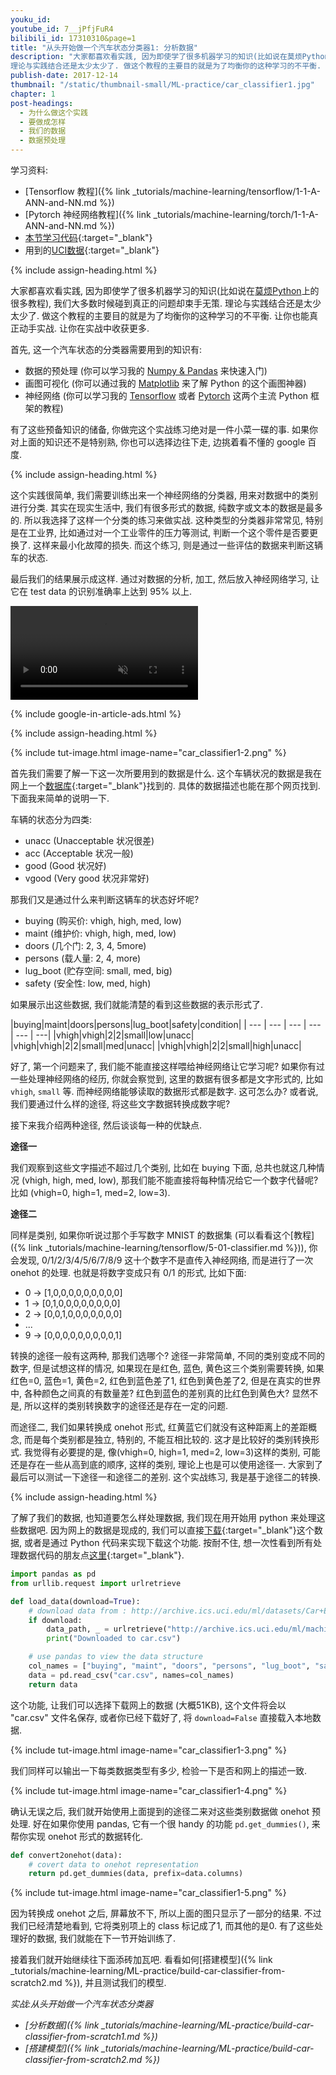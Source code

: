 ```yaml
---
youku_id:
youtube_id: 7__jPfjFuR4
bilibili_id: 17310310&page=1
title: "从头开始做一个汽车状态分类器1: 分析数据"
description: "大家都喜欢看实践, 因为即使学了很多机器学习的知识(比如说在莫烦Python上的很多教程), 我们大多数时候碰到真正的问题却束手无策.
理论与实践结合还是太少太少了. 做这个教程的主要目的就是为了均衡你的这种学习的不平衡. 让你也能真正动手实战. 让你在实战中收获更多."
publish-date: 2017-12-14
thumbnail: "/static/thumbnail-small/ML-practice/car_classifier1.jpg"
chapter: 1
post-headings:
  - 为什么做这个实践
  - 要做成怎样
  - 我们的数据
  - 数据预处理
---
```


学习资料:
  * [Tensorflow 教程]({% link _tutorials/machine-learning/tensorflow/1-1-A-ANN-and-NN.md %})
  * [Pytorch 神经网络教程]({% link _tutorials/machine-learning/torch/1-1-A-ANN-and-NN.md %})
  * [本节学习代码](https://github.com/MorvanZhou/train-classifier-from-scratch){:target="_blank"}
  * 用到的[UCI数据](http://archive.ics.uci.edu/ml/datasets/Car+Evaluation){:target="_blank"}



{% include assign-heading.html %}

大家都喜欢看实践, 因为即使学了很多机器学习的知识(比如说在[莫烦Python](/)上的很多教程), 我们大多数时候碰到真正的问题却束手无策.
理论与实践结合还是太少太少了. 做这个教程的主要目的就是为了均衡你的这种学习的不平衡. 让你也能真正动手实战. 让你在实战中收获更多.

首先, 这一个汽车状态的分类器需要用到的知识有:

* 数据的预处理 (你可以学习我的 [Numpy & Pandas](/tutorials/data-manipulation/np-pd/) 来快速入门)
* 画图可视化 (你可以通过我的 [Matplotlib](/tutorials/data-manipulation/plt/) 来了解 Python 的这个画图神器)
* 神经网络 (你可以学习我的 [Tensorflow](/tutorials/machine-learning/tensorflow/) 或者 [Pytorch](/tutorials/machine-learning/torch/) 这两个主流 Python 框架的教程)

有了这些预备知识的储备, 你做完这个实战练习绝对是一件小菜一碟的事. 如果你对上面的知识还不是特别熟, 你也可以选择边往下走, 边挑着看不懂的 google 百度.






{% include assign-heading.html %}

这个实践很简单, 我们需要训练出来一个神经网络的分类器,
用来对数据中的类别进行分类. 其实在现实生活中, 我们有很多形式的数据, 纯数字或文本的数据是最多的.
所以我选择了这样一个分类的练习来做实战. 这种类型的分类器非常常见, 特别是在工业界,
比如通过对一个工业零件的压力等测试, 判断一个这个零件是否要更换了. 这样来最小化故障的损失.
而这个练习, 则是通过一些评估的数据来判断这辆车的状态.

最后我们的结果展示成这样.
通过对数据的分析, 加工, 然后放入神经网络学习, 让它在 test data 的识别准确率上达到 95% 以上.


<video class="tut-content-video" controls loop autoplay muted>
  <source src="/static/results/ML-practice/car_classifier1-1.mp4" type="video/mp4">
  Your browser does not support HTML5 video.
</video>








{% include google-in-article-ads.html %}

{% include assign-heading.html %}

{% include tut-image.html image-name="car_classifier1-2.png" %}

首先我们需要了解一下这一次所要用到的数据是什么. 这个车辆状况的数据是我在网上一个[数据库](http://archive.ics.uci.edu/ml/datasets/Car+Evaluation){:target="_blank"}找到的.
具体的数据描述也能在那个网页找到. 下面我来简单的说明一下.

车辆的状态分为四类:
* unacc (Unacceptable 状况很差)
* acc   (Acceptable 状况一般)
* good  (Good 状况好)
* vgood (Very good 状况非常好)

那我们又是通过什么来判断这辆车的状态好坏呢?
* buying (购买价: vhigh, high, med, low)
* maint  (维护价: vhigh, high, med, low)
* doors  (几个门: 2, 3, 4, 5more)
* persons (载人量: 2, 4, more)
* lug_boot (贮存空间: small, med, big)
* safety  (安全性: low, med, high)

如果展示出这些数据, 我们就能清楚的看到这些数据的表示形式了.

|buying|maint|doors|persons|lug_boot|safety|condition|
| --- | --- | --- | --- | --- | ---|
|vhigh|vhigh|2|2|small|low|unacc|
|vhigh|vhigh|2|2|small|med|unacc|
|vhigh|vhigh|2|2|small|high|unacc|


好了, 第一个问题来了, 我们能不能直接这样喂给神经网络让它学习呢?
如果你有过一些处理神经网络的经历, 你就会察觉到, 这里的数据有很多都是文字形式的,
比如 `vhigh`, `small` 等.
而神经网络能够读取的数据形式都是数字. 这可怎么办? 或者说, 我们要通过什么样的途径,
将这些文字数据转换成数字呢?

接下来我介绍两种途径, 然后谈谈每一种的优缺点.

**途径一**

我们观察到这些文字描述不超过几个类别, 比如在 buying 下面, 总共也就这几种情况 (vhigh, high, med, low),
那我们能不能直接将每种情况给它一个数字代替呢? 比如 (vhigh=0, high=1, med=2, low=3).

**途径二**

同样是类别, 如果你听说过那个手写数字 MNIST 的数据集 (可以看看这个[教程]({% link _tutorials/machine-learning/tensorflow/5-01-classifier.md %})),
你会发现, 0/1/2/3/4/5/6/7/8/9 这十个数字不是直传入神经网络, 而是进行了一次 onehot 的处理. 也就是将数字变成只有 0/1 的形式, 比如下面:

* 0 -> [1,0,0,0,0,0,0,0,0,0]
* 1 -> [0,1,0,0,0,0,0,0,0,0]
* 2 -> [0,0,1,0,0,0,0,0,0,0]
* ...
* 9 -> [0,0,0,0,0,0,0,0,0,1]

转换的途径一般有这两种, 那我们选哪个? 途径一非常简单, 不同的类别变成不同的数字, 但是试想这样的情况,
如果现在是红色, 蓝色, 黄色这三个类别需要转换, 如果红色=0, 蓝色=1, 黄色=2,
红色到蓝色差了1, 红色到黄色差了2, 但是在真实的世界中, 各种颜色之间真的有数量差? 红色到蓝色的差别真的比红色到黄色大?
显然不是, 所以这样的类别转换数字的途径还是存在一定的问题.

而途径二, 我们如果转换成 onehot 形式, 红黄蓝它们就没有这种距离上的差距概念, 而是每个类别都是独立, 特别的, 不能互相比较的.
这才是比较好的类别转换形式. 我觉得有必要提的是, 像(vhigh=0, high=1, med=2, low=3)这样的类别, 可能还是存在一些从高到底的顺序,
这样的类别, 理论上也是可以使用途径一. 大家到了最后可以测试一下途径一和途径二的差别. 这个实战练习, 我是基于途径二的转换.






{% include assign-heading.html %}

了解了我们的数据, 也知道要怎么样处理数据, 我们现在用开始用 python 来处理这些数据吧.
因为网上的数据是现成的, 我们可以直接[下载](http://archive.ics.uci.edu/ml/machine-learning-databases/car/){:target="_blank"}这个数据,
或者是通过 Python 代码来实现下载这个功能. 按耐不住, 想一次性看到所有处理数据代码的朋友点[这里](https://github.com/MorvanZhou/train-classifier-from-scratch/blob/master/data_processing.py){:target="_blank"}.

```python
import pandas as pd
from urllib.request import urlretrieve

def load_data(download=True):
    # download data from : http://archive.ics.uci.edu/ml/datasets/Car+Evaluation
    if download:
        data_path, _ = urlretrieve("http://archive.ics.uci.edu/ml/machine-learning-databases/car/car.data", "car.csv")
        print("Downloaded to car.csv")

    # use pandas to view the data structure
    col_names = ["buying", "maint", "doors", "persons", "lug_boot", "safety", "class"]
    data = pd.read_csv("car.csv", names=col_names)
    return data
```

这个功能, 让我们可以选择下载网上的数据 (大概51KB), 这个文件将会以 "car.csv" 文件名保存, 或者你已经下载好了, 将 `download=False` 直接载入本地数据.

{% include tut-image.html image-name="car_classifier1-3.png" %}

我们同样可以输出一下每类数据类型有多少, 检验一下是否和网上的描述一致.

{% include tut-image.html image-name="car_classifier1-4.png" %}

确认无误之后, 我们就开始使用上面提到的途径二来对这些类别数据做 onehot 预处理. 好在如果你使用 pandas,
它有一个很 handy 的功能 `pd.get_dummies()`, 来帮你实现 onehot 形式的数据转化.

```python
def convert2onehot(data):
    # covert data to onehot representation
    return pd.get_dummies(data, prefix=data.columns)
```

{% include tut-image.html image-name="car_classifier1-5.png" %}

因为转换成 onehot 之后, 屏幕放不下, 所以上面的图只显示了一部分的结果. 不过我们已经清楚地看到,
它将类别项上的 class 标记成了1, 而其他的是0. 有了这些处理好的数据, 我们就能在下一节开始训练了.

接着我们就开始继续往下面添砖加瓦吧. 看看如何[搭建模型]({% link _tutorials/machine-learning/ML-practice/build-car-classifier-from-scratch2.md %}), 并且测试我们的模型.

*实战:从头开始做一个汽车状态分类器*

* *[分析数据]({% link _tutorials/machine-learning/ML-practice/build-car-classifier-from-scratch1.md %})*
* *[搭建模型]({% link _tutorials/machine-learning/ML-practice/build-car-classifier-from-scratch2.md %})*

